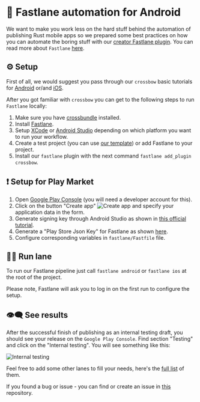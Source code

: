 # 📱 Fastlane automation for Android

We want to make you work less on the hard stuff behind the automation of publishing Rust mobile apps so we prepared some best practices on how you can automate the boring stuff with our [creator Fastlane plugin](https://github.com/creator-rs/fastlane-plugin). You can read more about `Fastlane` [here](https://fastlane.tools/).

## ⚙️ Setup

First of all, we would suggest you pass through our `crossbow` basic tutorials for [Android](https://github.com/dodorare/crossbow/wiki/Android-setup-on-Windows) or/and [iOS](https://github.com/dodorare/crossbow/wiki/iOS-setup-on-MacOS).

After you got familiar with `crossbow` you can get to the following steps to run `Fastlane` locally:

1. Make sure you have [crossbundle](https://github.com/dodorare/crossbow/wiki/Command-line-tool) installed.
2. Install [Fastlane](https://docs.fastlane.tools/#getting-started).
3. Setup [XCode](https://github.com/dodorare/crossbow/wiki/iOS-setup-on-MacOS) or [Android Studio](https://github.com/dodorare/crossbow/wiki/Android-setup-on-Windows) depending on which platform you want to run your workflow.
4. Create a test project (you can use [our template](https://github.com/dodorare/crossbundle-templates/tree/fastlane-example)) or add Fastlane to your project.
5. Install our `fastlane` plugin with the next command `fastlane add_plugin crossbow`.

## ❗ Setup for Play Market

1. Open [Google Play Console](https://play.google.com/console) (you will need a developer account for this).
2. Click on the button "Create app" ![Create app](https://i.imgur.com/2IYrMqV.png) and specify your application data in the form.
3. Generate signing key through Android Studio as shown in [this official tutorial](https://developer.android.com/studio/publish/app-signing#sign-apk).
4. Generate a "Play Store Json Key" for Fastlane as shown [here](https://docs.fastlane.tools/actions/upload_to_play_store/#setup).
5. Configure corresponding variables in `fastlane/Fastfile` file.

<!---
## Setup for Apple TestFlight
1. [Apple TestFlight](https://docs.fastlane.tools/actions/upload_to_testflight/#usage)/[App Store](https://docs.fastlane.tools/actions/upload_to_app_store/) upload settings and configure remaining variables in `Fastfile`.
-->

## 🏃‍♀️ Run lane

To run our Fastlane pipeline just call `fastlane android` or `fastlane ios` at the root of the project.

Please note, Fastlane will ask you to log in on the first run to configure the setup.

## 👁️‍🗨️ See results

After the successful finish of publishing as an internal testing draft, you should see your release on the `Google Play Console`. Find section "Testing" and click on the "Internal testing". You will see something like this:

![Internal testing](https://i.imgur.com/2DTnidE.png)

Feel free to add some other lanes to fill your needs, here's the [full list](http://docs.fastlane.tools/actions/) of them.

If you found a bug or issue - you can find or create an issue in [this](https://github.com/dodorare/crossbow) repository.
